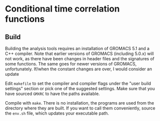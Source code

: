Conditional time correlation functions
======================================

Build
-----

Building the analysis tools requires an installation of GROMACS 5.1 and a C++
compiler. Note that earlier versions of GROMACS (including 5.0.x) will not
work, as there have been changes in header files and the signatures of some
functions. The same goes for newer versions of GROMACS, unfortunately. If/when
the constant changes are over, I would consider an update

Edit `makefile` to set the compiler and compiler flags under the "user build
settings" section or pick one of the suggested settings. Make sure that you
have sourced `GMXRC` to have the paths available.

Compile with `make`. There is no installation, the programs are used from the
directory where they are built. If you want to call them conveniently, source
the `env.sh` file, which updates your executable path.
